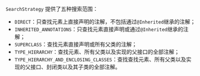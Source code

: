 `SearchStrategy` 提供了五种搜索范围：
- `DIRECT`：只查找元素上直接声明的注解，不包括通过`@Inherited`继承的注解；
- `INHERITED_ANNOTATIONS`：只查找元素直接声明或通过`@Inherited`继承的注解；
- `SUPERCLASS`：查找元素直接声明或所有父类的注解；
- `TYPE_HIERARCHY`：查找元素、所有父类以及实现的父接口的全部注解；
- `TYPE_HIERARCHY_AND_ENCLOSING_CLASSES`：查找查找元素、所有父类以及实现的父接口、封闭类以及其子类的全部注解。